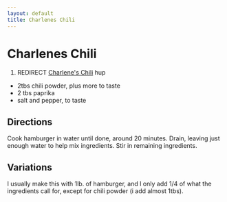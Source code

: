 ```yaml
---
layout: default
title: Charlenes Chili
---
```


# Charlenes Chili

1.  REDIRECT [Charlene's Chili](Charlene's%20Chili)
hup
-   2tbs chili powder, plus more to taste
-   2 tbs paprika
-   salt and pepper, to taste

## Directions

Cook hamburger in water until done, around 20 minutes. Drain, leaving
just enough water to help mix ingredients. Stir in remaining
ingredients.

## Variations

I usually make this with 1lb. of hamburger, and I only add 1/4 of what
the ingredients call for, except for chili powder (i add almost 1tbs).
